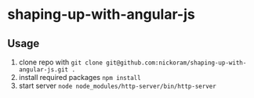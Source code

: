 # shaping-up-with-angular-js

## Usage
1. clone repo with `git clone git@github.com:nickoram/shaping-up-with-angular-js.git .`
2. install required packages `npm install`
3. start server `node node_modules/http-server/bin/http-server`
